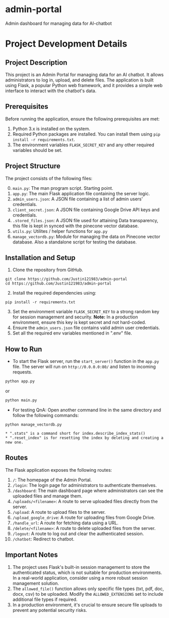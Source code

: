 # admin-portal
Admin dashboard for managing data for AI-chatbot


# Project Development Details

## Project Description
This project is an Admin Portal for managing data for an AI chatbot. It allows administrators to log in, upload, and delete files. The application is built using Flask, a popular Python web framework, and it provides a simple web interface to interact with the chatbot's data.

## Prerequisites
Before running the application, ensure the following prerequisites are met:

1. Python 3.x is installed on the system.
2. Required Python packages are installed. You can install them using `pip install -r requirements.txt`.
3. The environment variables `FLASK_SECRET_KEY` and any other required variables should be set.

## Project Structure
The project consists of the following files:

0. `main.py`: The man program script. Starting point.
1. `app.py`: The main Flask application file containing the server logic.
2. `admin_users.json`: A JSON file containing a list of admin users' credentials.
3. `client_secret.json`: A JSON file containing Google Drive API keys and credentials.
4. `.stored_files.json`: A JSON file used for attaining Data transparency, this file is kept in synced with the pinecone vector database.
5. `utils.py`: Utilites / helper functions for `app.py`
6. `manage_vectordb.py`: Module for managing the data on Pinecone vector database. Also a standalone script for testing the database.

## Installation and Setup
1. Clone the repository from GitHub.

```(bash)
git clone https://github.com/Justin121983/admin-portal
cd https://github.com/Justin121983/admin-portal
```
2. Install the required dependencies using:
```(bash)
pip install -r requirements.txt
```
3. Set the environment variable `FLASK_SECRET_KEY` to a strong random key for session management and security. **Note:** In a production environment, ensure this key is kept secret and not hard-coded.
4. Ensure the `admin_users.json` file contains valid admin user credentials.
5. Set all the required env variables mentioned in ".env" file.

## How to Run
- To start the Flask server, run the `start_server()` function in the `app.py` file. The server will run on `http://0.0.0.0:80/` and listen to incoming requests.

```bash
python app.py
```
or 
```bash
python main.py
```

- For testing QnA: Open another command line in the same directory and follow the following commands:
```(bash)
python manage_vectordb.py
```

    * ".stats" is a command short for index.describe_index_stats()
    * ".reset_index" is for resetting the index by deleting and creating a new one.

## Routes
The Flask application exposes the following routes:

1. `/`: The homepage of the Admin Portal.
2. `/login`: The login page for administrators to authenticate themselves.
3. `/dashboard`: The main dashboard page where administrators can see the uploaded files and manage them.
4. `/uploads/<filename>`: A route to serve uploaded files directly from the server.
5. `/upload`: A route to upload files to the server.
6. `/upload_google_drive`: A route for uploading files from Google Drive.
7. `/handle_url`: A route for fetching data using a URL.
6. `/delete/<filename>`: A route to delete uploaded files from the server.
7. `/logout`: A route to log out and clear the authenticated session.
8. `/chatbot`: Redirect to chatbot.

## Important Notes
1. The project uses Flask's built-in session management to store the authenticated status, which is not suitable for production environments. In a real-world application, consider using a more robust session management solution.
2. The `allowed_file()` function allows only specific file types (txt, pdf, doc, docx, csv) to be uploaded. Modify the `ALLOWED_EXTENSIONS` set to include additional file types if required.
3. In a production environment, it's crucial to ensure secure file uploads to prevent any potential security risks.
